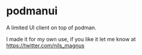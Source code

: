 # podmanui

A limited UI client on top of podman.

I made it for my own use, if you like it let me know at https://twitter.com/nils_magnus



